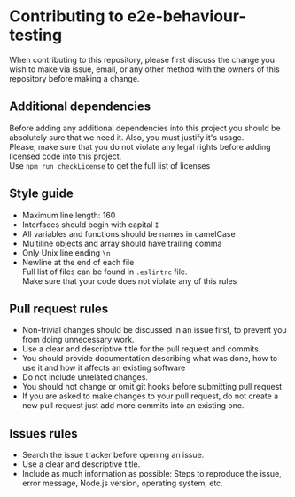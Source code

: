 # Contributing to e2e-behaviour-testing

When contributing to this repository, please first discuss the change you wish to make via issue,
email, or any other method with the owners of this repository before making a change. 

## Additional dependencies
Before adding any additional dependencies into this project you should be
absolutely sure that we need it. Also, you must justify it's usage.  
Please, make sure that you do not violate any legal rights
before adding licensed code into this project.  
Use `npm run checkLicense` to get the full list of licenses  

## Style guide
- Maximum line length: 160
- Interfaces should begin with capital `I`
- All variables and functions should be names in camelCase
- Multiline objects and array should have trailing comma
- Only Unix line ending `\n`
- Newline at the end of each file  
Full list of files can be found in `.eslintrc` file.  
Make sure that your code does not violate any of this rules

## Pull request rules
- Non-trivial changes should be discussed in an issue first,
to prevent you from doing unnecessary work.
- Use a clear and descriptive title for the pull request and commits.
- You should provide documentation describing what was done, how to use it and
how it affects an existing software
- Do not include unrelated changes.
- You should not change or omit git hooks before submitting pull request 
- If you are asked to make changes to your pull request, do not create a new pull request
just add more commits into an existing one.

## Issues rules
- Search the issue tracker before opening an issue.
- Use a clear and descriptive title.
- Include as much information as possible: 
Steps to reproduce the issue, error message, Node.js version, operating system, etc.
